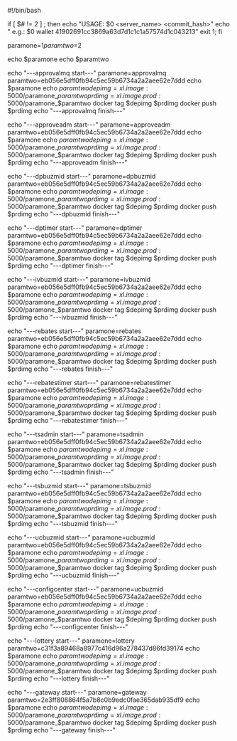 #!/bin/bash

if [ $# != 2 ] ; then
echo "USAGE: $0 <server_name> <commit_hash>"
echo " e.g.: $0 wallet 41902691cc3869a63d7d1c1c1a57574d1c043213"
exit 1;
fi

paramone=$1
paramtwo=$2

echo $paramone
echo $paramtwo



echo "---approvalmq start---"
paramone=approvalmq
paramtwo=eb056e5dff0fb94c5ec59b6734a2a2aee62e7ddd
echo $paramone
echo $paramtwo
depimg=xl.image:5000/$paramone_$paramtwo
prdimg=xl.image.prod:5000/$paramone_$paramtwo
docker tag $depimg $prdimg
docker push $prdimg
echo "---approvalmq finish---"

echo "---approveadm start---"
paramone=approveadm
paramtwo=eb056e5dff0fb94c5ec59b6734a2a2aee62e7ddd
echo $paramone
echo $paramtwo
depimg=xl.image:5000/$paramone_$paramtwo
prdimg=xl.image.prod:5000/$paramone_$paramtwo
docker tag $depimg $prdimg
docker push $prdimg
echo "---approveadm finish---"

echo "---dpbuzmid start---"
paramone=dpbuzmid
paramtwo=eb056e5dff0fb94c5ec59b6734a2a2aee62e7ddd
echo $paramone
echo $paramtwo
depimg=xl.image:5000/$paramone_$paramtwo
prdimg=xl.image.prod:5000/$paramone_$paramtwo
docker tag $depimg $prdimg
docker push $prdimg
echo "---dpbuzmid finish---"

echo "---dptimer start---"
paramone=dptimer
paramtwo=eb056e5dff0fb94c5ec59b6734a2a2aee62e7ddd
echo $paramone
echo $paramtwo
depimg=xl.image:5000/$paramone_$paramtwo
prdimg=xl.image.prod:5000/$paramone_$paramtwo
docker tag $depimg $prdimg
docker push $prdimg
echo "---dptimer finish---"

echo "---ivbuzmid start---"
paramone=ivbuzmid
paramtwo=eb056e5dff0fb94c5ec59b6734a2a2aee62e7ddd
echo $paramone
echo $paramtwo
depimg=xl.image:5000/$paramone_$paramtwo
prdimg=xl.image.prod:5000/$paramone_$paramtwo
docker tag $depimg $prdimg
docker push $prdimg
echo "---ivbuzmid finish---"

echo "---rebates start---"
paramone=rebates
paramtwo=eb056e5dff0fb94c5ec59b6734a2a2aee62e7ddd
echo $paramone
echo $paramtwo
depimg=xl.image:5000/$paramone_$paramtwo
prdimg=xl.image.prod:5000/$paramone_$paramtwo
docker tag $depimg $prdimg
docker push $prdimg
echo "---rebates finish---"


echo "---rebatestimer start---"
paramone=rebatestimer
paramtwo=eb056e5dff0fb94c5ec59b6734a2a2aee62e7ddd
echo $paramone
echo $paramtwo
depimg=xl.image:5000/$paramone_$paramtwo
prdimg=xl.image.prod:5000/$paramone_$paramtwo
docker tag $depimg $prdimg
docker push $prdimg
echo "---rebatestimer finish---"

echo "---tsadmin start---"
paramone=tsadmin
paramtwo=eb056e5dff0fb94c5ec59b6734a2a2aee62e7ddd
echo $paramone
echo $paramtwo
depimg=xl.image:5000/$paramone_$paramtwo
prdimg=xl.image.prod:5000/$paramone_$paramtwo
docker tag $depimg $prdimg
docker push $prdimg
echo "---tsadmin finish---"

echo "---tsbuzmid start---"
paramone=tsbuzmid
paramtwo=eb056e5dff0fb94c5ec59b6734a2a2aee62e7ddd
echo $paramone
echo $paramtwo
depimg=xl.image:5000/$paramone_$paramtwo
prdimg=xl.image.prod:5000/$paramone_$paramtwo
docker tag $depimg $prdimg
docker push $prdimg
echo "---tsbuzmid finish---"

echo "---ucbuzmid start---"
paramone=ucbuzmid
paramtwo=eb056e5dff0fb94c5ec59b6734a2a2aee62e7ddd
echo $paramone
echo $paramtwo
depimg=xl.image:5000/$paramone_$paramtwo
prdimg=xl.image.prod:5000/$paramone_$paramtwo
docker tag $depimg $prdimg
docker push $prdimg
echo "---ucbuzmid finish---"

echo "---configcenter start---"
paramone=ucbuzmid
paramtwo=eb056e5dff0fb94c5ec59b6734a2a2aee62e7ddd
echo $paramone
echo $paramtwo
depimg=xl.image:5000/$paramone_$paramtwo
prdimg=xl.image.prod:5000/$paramone_$paramtwo
docker tag $depimg $prdimg
docker push $prdimg
echo "---configcenter finish---"

echo "---lottery start---"
paramone=lottery
paramtwo=c31f3a89468a8977c416d96a278437d86fd39174
echo $paramone
echo $paramtwo
depimg=xl.image:5000/$paramone_$paramtwo
prdimg=xl.image.prod:5000/$paramone_$paramtwo
docker tag $depimg $prdimg
docker push $prdimg
echo "---lottery finish---"

echo "---gateway start---"
paramone=gateway
paramtwo=2e3ff808864f5a7b8c0b9edc0fae365dab935df9
echo $paramone
echo $paramtwo
depimg=xl.image:5000/$paramone_$paramtwo
prdimg=xl.image.prod:5000/$paramone_$paramtwo
docker tag $depimg $prdimg
docker push $prdimg
echo "---gateway finish---"